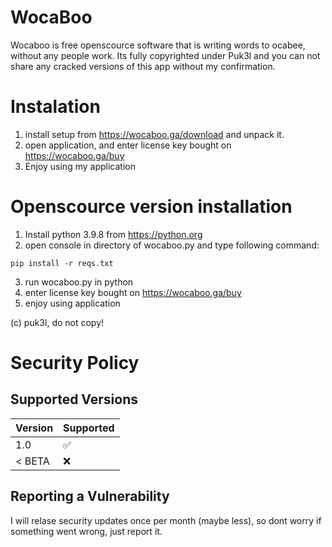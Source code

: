 # WocaBoo

Wocaboo is free openscource software that is writing words to ocabee, without any people work. Its fully copyrighted under Puk3l and you can not share any cracked versions of this app without my confirmation.

# Instalation

1) install setup from https://wocaboo.ga/download and unpack it.
2) open application, and enter license key bought on https://wocaboo.ga/buy
3) Enjoy using my application

# Openscource version installation

1) Install python 3.9.8 from https://python.org
2) open console in directory of wocaboo.py and type following command:
```
pip install -r reqs.txt
```
3) run wocaboo.py in python
4) enter license key bought on https://wocaboo.ga/buy
5) enjoy using application

(c) puk3l, do not copy!





# Security Policy

## Supported Versions

| Version  | Supported          |
| -------- | ------------------ |
| 1.0      | :white_check_mark: |
| < BETA   | :x:                |

## Reporting a Vulnerability

I will relase security updates once per month (maybe less), so dont worry if something went wrong, just report it.
